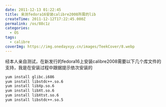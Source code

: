```yaml
---
date: 2011-12-13 01:22:45
title: 亲测fedora16安装calibre2008所需的lib
createTime: 2011-12-12T17:22:45.000Z
permalink: /os/88c1z
categories:
  - OS
tags:
  - calibre
coverImg: https://img.onedayxyy.cn/images/TeekCover/8.webp
---
```


经本人亲自测试，在新发行的fedora16上安装calibre2008需要以下几个库文件的支持，我是在安装过程中跟据提示依次安装的 
```bash
yum install glibc.i686 
yum install libstdc++.so.6
yum install libXp.so.6
yum install libXt.so.6
yum install libXtst.so.6
yum install libstdc++.so.5
```